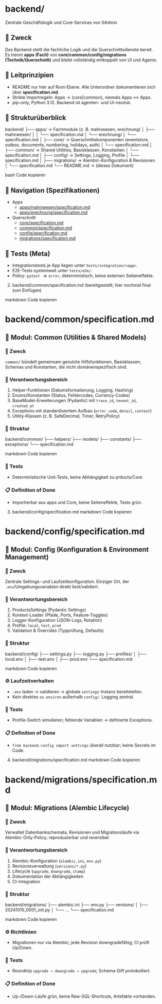 # backend/
Zentrale Geschäftslogik und Core-Services von 0Admin

## 🎯 Zweck
Das Backend stellt die fachliche Logik und die Querschnittsdienste bereit. 
Es trennt **apps (Fach)** von **core/common/config/migrations (Technik/Querschnitt)** und bleibt vollständig entkoppelt von UI und Agents.

## 🧭 Leitprinzipien
- README nur hier auf Root-Ebene. Alle Unterordner dokumentieren sich über **specification.md**.
- Strikte Importregeln: Apps → (core|common), niemals Apps ↔ Apps.
- pip-only, Python 3.12. Backend ist agenten- und UI-neutral.

## 🧱 Strukturüberblick
backend/
├── apps/ → Fachmodule (z. B. mahnwesen, erechnung)
│ ├── mahnwesen/
│ │ └── specification.md
│ └── erechnung/
│ └── specification.md
│
├── core/ → Querschnittskomponenten (eventstore, outbox, documents, numbering, holidays, auth)
│ └── specification.md
│
├── common/ → Shared Utilities, Basisklassen, Konstanten
│ └── specification.md
│
├── config/ → Settings, Logging, Profile
│ └── specification.md
│
├── migrations/ → Alembic-Konfiguration & Revisionen
│ └── specification.md
└── README.md → (dieses Dokument)

bash
Code kopieren

## 🔗 Navigation (Spezifikationen)
- Apps
  - [apps/mahnwesen/specification.md](apps/mahnwesen/specification.md)
  - [apps/erechnung/specification.md](apps/erechnung/specification.md)
- Querschnitt
  - [core/specification.md](core/specification.md)
  - [common/specification.md](common/specification.md)
  - [config/specification.md](config/specification.md)
  - [migrations/specification.md](migrations/specification.md)

## 🧪 Tests (Meta)
- Integrationstests je App liegen unter `tests/integration/<app>`.
- E2E-Tests systemweit unter `tests/e2e/`.
- Policy: `pytest -W error`, deterministisch, keine externen Seiteneffekte.
2) backend/common/specification.md
(bereitgestellt; hier nochmal final zum Einfügen)

markdown
Code kopieren
# backend/common/specification.md
## 📘 Modul: Common (Utilities & Shared Models)

### 🎯 Zweck
`common/` bündelt gemeinsam genutzte Hilfsfunktionen, Basisklassen, Schemas und Konstanten, die nicht domänenspezifisch sind.

### 🧩 Verantwortungsbereich
1. Helper-Funktionen (Datumsformatierung, Logging, Hashing)
2. Enums/Konstanten (Status, Fehlercodes, Currency-Codes)
3. BaseModel-Erweiterungen (Pydantic) mit `trace_id`, `tenant_id`, `created_at`
4. Exceptions mit standardisiertem Aufbau (`error_code`, `detail`, `context`)
5. Utility-Klassen (z. B. SafeDecimal, Timer, RetryPolicy)

### 🧱 Struktur
backend/common/
├── helpers/
├── models/
├── constants/
├── exceptions/
└── specification.md

markdown
Code kopieren

### 🧪 Tests
- Deterministische Unit-Tests, keine Abhängigkeit zu prducts/Core.

### 📋 Definition of Done
- Importierbar aus apps und Core, keine Seiteneffekte, Tests grün.
3) backend/config/specification.md
markdown
Code kopieren
# backend/config/specification.md
## 📘 Modul: Config (Konfiguration & Environment Management)

### 🎯 Zweck
Zentrale Settings- und Laufzeitkonfiguration. Einziger Ort, der `.env`/Umgebungsvariablen direkt liest/validiert.

### 🧩 Verantwortungsbereich
1. ProductsSettings (Pydantic Settings)
2. Kontext-Loader (Pfade, Ports, Feature-Toggles)
3. Logger-Konfiguration (JSON-Logs, Rotation)
4. Profile: `local`, `test`, `prod`
5. Validation & Overrides (Typprüfung, Defaults)

### 🧱 Struktur
backend/config/
├── settings.py
├── logging.py
├── profiles/
│ ├── local.env
│ ├── test.env
│ ├── prod.env
└── specification.md

markdown
Code kopieren

### ⚙️ Laufzeitverhalten
- `.env` laden → validieren → globale `settings`-Instanz bereitstellen.
- Kein direktes `os.environ` außerhalb `config/`. Logging zentral.

### 🧪 Tests
- Profile-Switch simulieren; fehlende Variablen → definierte Exceptions.

### 📋 Definition of Done
- `from backend.config import settings` überall nutzbar; keine Secrets im Code.
4) backend/migrations/specification.md
markdown
Code kopieren
# backend/migrations/specification.md
## 📘 Modul: Migrations (Alembic Lifecycle)

### 🎯 Zweck
Verwaltet Datenbankschemata, Revisionen und Migrationsläufe via Alembic-Only-Policy; reproduzierbar und reversibel.

### 🧩 Verantwortungsbereich
1. Alembic-Konfiguration (`alembic.ini`, `env.py`)
2. Revisionsverwaltung (`versions/*.py`)
3. Lifecycle (`upgrade`, `downgrade`, `stamp`)
4. Dokumentation der Abhängigkeiten
5. CI-Integration

### 🧱 Struktur
backend/migrations/
├── alembic.ini
├── env.py
├── versions/
│ ├── 20241015_0001_init.py
│ └── ...
└── specification.md

markdown
Code kopieren

### ⚙️ Richtlinien
- Migrationen nur via Alembic; jede Revision downgradefähig; CI prüft Up/Down.

### 🧪 Tests
- Roundtrip `upgrade → downgrade → upgrade`; Schema-Diff protokolliert.

### 📋 Definition of Done
- Up-/Down-Läufe grün, keine Raw-SQL-Shortcuts, Artefakte vorhanden.
